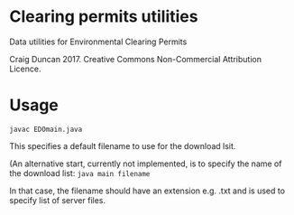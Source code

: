 # Clearing permits utilities

Data utilities for Environmental Clearing Permits

Craig Duncan 2017.  Creative Commons Non-Commercial Attribution Licence.

# Usage

`javac EDOmain.java`

This specifies a default filename to use for the download lsit.

(An alternative start, currently not implemented, is to specify the name of the download list:
`java main filename`

In that case, the filename should have an extension e.g. .txt and is used to specify list of server files.
